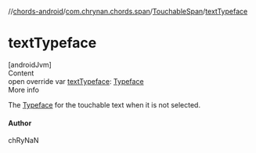 //[chords-android](../../../index.md)/[com.chrynan.chords.span](../index.md)/[TouchableSpan](index.md)/[textTypeface](text-typeface.md)



# textTypeface  
[androidJvm]  
Content  
open override var [textTypeface](text-typeface.md): [Typeface](https://developer.android.com/reference/kotlin/android/graphics/Typeface.html)  
More info  


The [Typeface](https://developer.android.com/reference/kotlin/android/graphics/Typeface.html) for the touchable text when it is not selected.



#### Author  


chRyNaN

  




